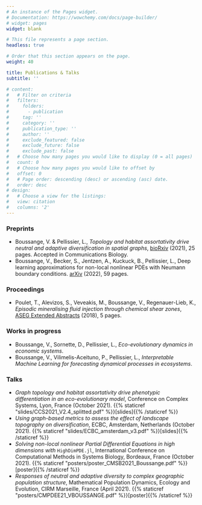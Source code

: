 ```yaml
---
# An instance of the Pages widget.
# Documentation: https://wowchemy.com/docs/page-builder/
# widget: pages
widget: blank

# This file represents a page section.
headless: true

# Order that this section appears on the page.
weight: 40

title: Publications & Talks
subtitle: ''

# content:
#   # Filter on criteria
#   filters:
#     folders:
#       - publication
#     tag: ''
#     category: ''
#     publication_type: ''
#     author: ''
#     exclude_featured: false
#     exclude_future: false
#     exclude_past: false
#   # Choose how many pages you would like to display (0 = all pages)
#   count: 0
#   # Choose how many pages you would like to offset by
#   offset: 0
#   # Page order: descending (desc) or ascending (asc) date.
#   order: desc
# design:
#   # Choose a view for the listings:
#   view: citation
#   columns: '2'
---
```



### Preprints

- Boussange, V. & Pellissier, L., _Topology and habitat assortativity drive neutral and adaptive diversification in spatial graphs_, [bioRxiv](https://www.biorxiv.org/content/10.1101/2021.07.06.451404.abstract) (2021), 25 pages. Accepted in Communications Biology.
- Boussange, V., Becker, S., Jentzen, A., Kuckuck, B., Pellissier, L., Deep learning approximations for non-local nonlinear PDEs with Neumann boundary conditions. [arXiv](https://arxiv.org/abs/2205.03672) (2022), 59 pages.

### Proceedings

- Poulet, T., Alevizos, S., Veveakis, M., Boussange, V., Regenauer-Lieb, K., _Episodic mineralising fluid injection through chemical shear zones_, [ASEG Extended Abstracts](https://www.biorxiv.org/content/10.1101/2021.07.06.451404.abstract) (2018), 5 pages.

### Works in progress

- Boussange, V., Sornette, D., Pellissier, L., _Eco-evolutionary dynamics in economic systems_.
- Boussange, V., Vilimelis-Aceituno, P., Pellissier, L., _Interpretable Machine Learning for forecasting dynamical processes in ecosystems_.

### Talks

<!-- - _Numerical approximations of solutions of highly dimensional, non-local nonlinear PDEs_. StAMBio seminar, St Andrews, UK. (November 2021), [[slides]]({{site.url}}/files/slides/CCS2021_V2.4_splitted.pdf). -->
- _Graph topology and habitat assortativity drive phenotypic differentiation in an eco-evolutionary model_, Conference on Complex Systems, Lyon, France (October 2021). {{% staticref "slides/CCS2021_V2.4_splitted.pdf" %}}[slides]{{% /staticref %}}
- _Using graph-based metrics to assess the effect of landscape topography on diversification_, ECBC, Amsterdam, Netherlands (October 2021). {{% staticref "slides/ECBC_amsterdam_v3.pdf" %}}[slides]{{% /staticref %}}
- _Solving non-local nonlinear Partial Differential Equations in high dimensions with_ `HighDimPDE.jl`, International Conference on Computational Methods in Systems Biology, Bordeaux, France (October 2021). {{% staticref "posters/poster_CMSB2021_Boussange.pdf" %}}[poster]{{% /staticref %}}
- _Responses of neutral and adaptive diversity to complex geographic population structure_, Mathematical Population Dynamics, Ecology and Evolution, CIRM Marseille, France (April 2021). {{% staticref "posters/CMPDEE21_VBOUSSANGE.pdf" %}}[poster]{{% /staticref %}}

